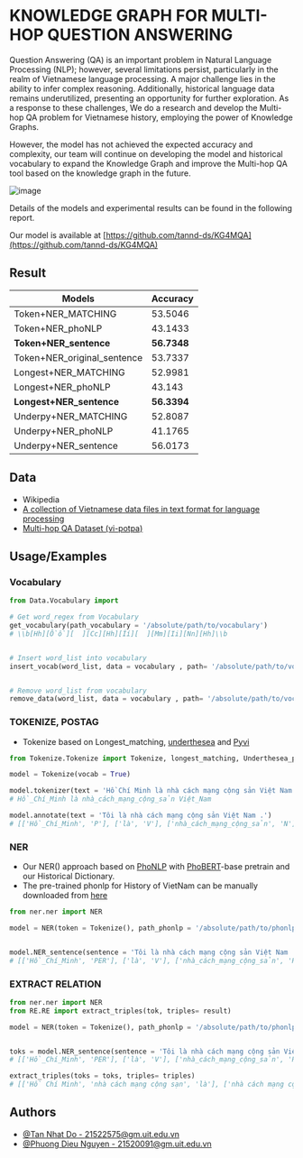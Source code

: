
# KNOWLEDGE GRAPH FOR MULTI-HOP QUESTION ANSWERING

Question Answering (QA) is an important problem in Natural Language Processing (NLP); however, several limitations persist, particularly in the realm of Vietnamese language processing. A major challenge lies in the ability to infer complex reasoning. Additionally, historical language data remains underutilized, presenting an opportunity for further exploration. As a response to these challenges, We do a research and develop the Multi-hop QA problem for Vietnamese history, employing the power of Knowledge Graphs.

However, the model has not achieved the expected accuracy and complexity, our team will continue on developing the model and historical vocabulary to expand the Knowledge Graph and improve the Multi-hop QA tool based on the knowledge graph in the future.

![image](https://github.com/tannd-ds/vi-potqa/assets/64354200/29bfef36-d7e9-474f-a260-968e5a37281f)

Details of the models and experimental results can be found in the following report.

Our model is available at [https://github.com/tannd-ds/KG4MQA](https://github.com/tannd-ds/KG4MQA)
## Result


| Models                        | Accuracy    |
|-------------------------------|-------------|
| Token+NER\_MATCHING           | 53.5046     |
| Token+NER\_phoNLP             | 43.1433     |
| **Token+NER\_sentence**       | **56.7348** |
| Token+NER\_original\_sentence | 53.7337     |
| Longest+NER\_MATCHING         | 52.9981     |
| Longest+NER\_phoNLP           | 43.143      |
| **Longest+NER\_sentence**     | **56.3394** |
| Underpy+NER\_MATCHING         | 52.8087     |
| Underpy+NER\_phoNLP           | 41.1765     |
| Underpy+NER\_sentence         | 56.0173     |


## Data

- Wikipedia
- [A collection of Vietnamese data files in text format for language processing](https://github.com/winstonleedev/tudien/tree/master)
- [Multi-hop QA Dataset (vi-potpa)](https://github.com/tannd-ds/vi-potqa)





## Usage/Examples

### Vocabulary

```python
from Data.Vocabulary import

# Get word_regex from Vocabulary
get_vocabulary(path_vocabulary = '/absolute/path/to/vocabulary')
# \\b[Hh][Ồồ][  ][Cc][Hh][Íí][  ][Mm][Ii][Nn][Hh]\\b


# Insert word_list into vocabulary
insert_vocab(word_list, data = vocabulary , path= '/absolute/path/to/vocabulary')


# Remove word_list from vocabulary
remove_data(word_list, data = vocabulary , path= '/absolute/path/to/vocabulary')

```


### TOKENIZE, POSTAG
- Tokenize based on Longest_matching, [underthesea](https://github.com/undertheseanlp/underthesea) and [Pyvi](https://github.com/trungtv/pyvi)
```python
from Tokenize.Tokenize import Tokenize, longest_matching, Underthesea_pyvi

model = Tokenize(vocab = True)

model.tokenizer(text = 'Hồ Chí Minh là nhà cách mạng cộng sản Việt Nam .')
# Hồ_Chí_Minh là nhà_cách_mạng_cộng_sản Việt_Nam

model.annotate(text = 'Tôi là nhà cách mạng cộng sản Việt Nam .')
# [['Hồ_Chí_Minh', 'P'], ['là', 'V'], ['nhà_cách_mạng_cộng_sản', 'N'], ['Việt_Nam', 'Np'], ['.', 'CH']]

```

### NER

- Our NER() approach based on [PhoNLP](https://github.com/VinAIResearch/PhoNLP) with [PhoBERT](https://github.com/VinAIResearch/PhoBERT)-base pretrain and our Historical Dictionary.
- The pre-trained phonlp for History of VietNam can be manually downloaded from [here](https://drive.google.com/file/d/13Y0alDyz_Q7cHli5ytYuiwxu1yo7ijwE/view?usp=drive_link)
```python
from ner.ner import NER

model = NER(token = Tokenize(), path_phonlp = '/absolute/path/to/phonlp_dict', normalize = True)


model.NER_sentence(sentence = 'Tôi là nhà cách mạng cộng sản Việt Nam .')
# [['Hồ_Chí_Minh', 'PER'], ['là', 'V'], ['nhà_cách_mạng_cộng_sản', 'PER'], ['Việt_Nam', 'LOC'], ['.', 'CH']]

```

### EXTRACT RELATION

```python
from ner.ner import NER
from RE.RE import extract_triples(tok, triples= result)

model = NER(token = Tokenize(), path_phonlp = '/absolute/path/to/phonlp_dict', normalize = True)


toks = model.NER_sentence(sentence = 'Tôi là nhà cách mạng cộng sản Việt Nam .')
# [['Hồ_Chí_Minh', 'PER'], ['là', 'V'], ['nhà_cách_mạng_cộng_sản', 'PER'], ['Việt_Nam', 'LOC'], ['.', 'CH']]

extract_triples(toks = toks, triples= triples)
# [['Hồ Chí Minh', 'nhà cách mạng cộng sạn', 'là'], ['nhà cách mạng cộng sản', 'Việt Nam', 'ở'], ['Hồ Chí Minh', 'Việt Nam', 'ở']

```
## Authors

- [@Tan Nhat Do - 21522575@gm.uit.edu.vn](https://github.com/tannd-ds)
- [@Phuong Dieu Nguyen - 21520091@gm.uit.edu.vn](https://github.com/Ndphuong-17)
